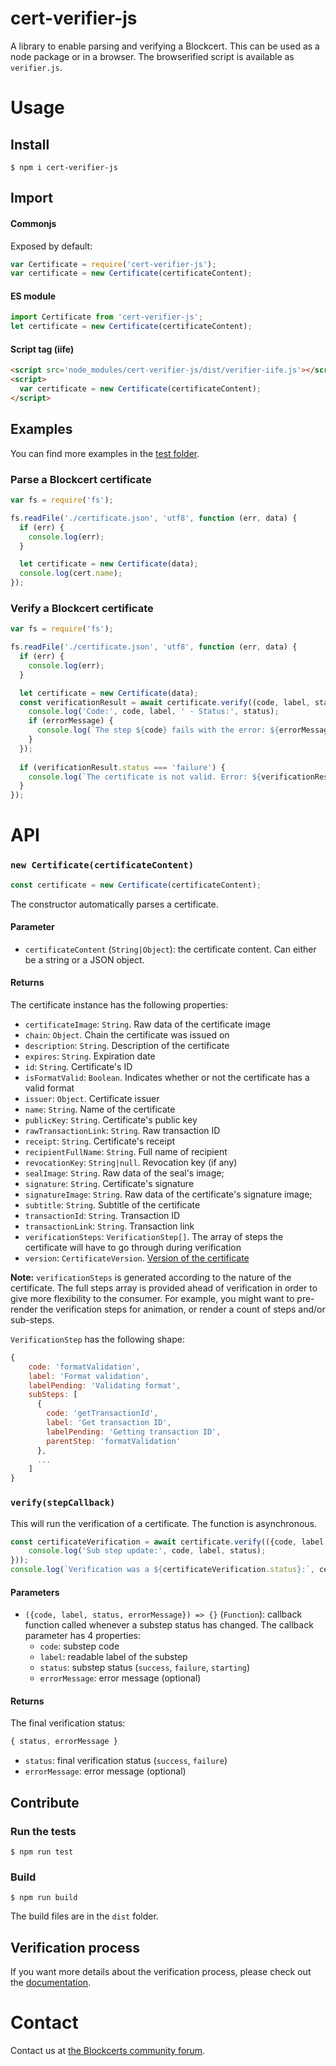 # cert-verifier-js

A library to enable parsing and verifying a Blockcert. This can be used as a node package or in a browser. The browserified script is available as `verifier.js`.

# Usage

## Install

```shell
$ npm i cert-verifier-js
```

## Import

#### Commonjs
Exposed by default:

```javascript
var Certificate = require('cert-verifier-js');
var certificate = new Certificate(certificateContent);
```

#### ES module
```javascript
import Certificate from 'cert-verifier-js';
let certificate = new Certificate(certificateContent);
```

#### Script tag (iife)
```html
<script src='node_modules/cert-verifier-js/dist/verifier-iife.js'></script>
<script>
  var certificate = new Certificate(certificateContent);
</script>
```

## Examples

You can find more examples in the [test folder](./test/e2e/).

### Parse a Blockcert certificate

```javascript
var fs = require('fs');

fs.readFile('./certificate.json', 'utf8', function (err, data) {
  if (err) {
    console.log(err);
  }

  let certificate = new Certificate(data);
  console.log(cert.name);
});
```

### Verify a Blockcert certificate

```javascript
var fs = require('fs');

fs.readFile('./certificate.json', 'utf8', function (err, data) {
  if (err) {
    console.log(err);
  }

  let certificate = new Certificate(data);
  const verificationResult = await certificate.verify((code, label, status, errorMessage) => {
    console.log('Code:', code, label, ' - Status:', status);
    if (errorMessage) {
      console.log(`The step ${code} fails with the error: ${errorMessage}`);
    }
  });
  
  if (verificationResult.status === 'failure') {
    console.log(`The certificate is not valid. Error: ${verificationResult.errorMessage}`);
  }
});
```

# API

### `new Certificate(certificateContent)`
```javascript
const certificate = new Certificate(certificateContent);
```
The constructor automatically parses a certificate.

#### Parameter
- `certificateContent` (`String|Object`): the certificate content. Can either be a string or a JSON object.

#### Returns
The certificate instance has the following properties:
- `certificateImage`: `String`. Raw data of the certificate image
- `chain`: `Object`. Chain the certificate was issued on
- `description`: `String`. Description of the certificate
- `expires`: `String`. Expiration date
- `id`: `String`. Certificate's ID
- `isFormatValid`: `Boolean`. Indicates whether or not the certificate has a valid format
- `issuer`: `Object`. Certificate issuer
- `name`: `String`. Name of the certificate
- `publicKey`: `String`. Certificate's public key
- `rawTransactionLink`: `String`. Raw transaction ID
- `receipt`: `String`. Certificate's receipt
- `recipientFullName`: `String`. Full name of recipient
- `revocationKey`: `String|null`. Revocation key (if any)
- `sealImage`: `String`. Raw data of the seal's image;
- `signature`: `String`. Certificate's signature
- `signatureImage`: `String`. Raw data of the certificate's signature image;
- `subtitle`: `String`. Subtitle of the certificate
- `transactionId`: `String`. Transaction ID
- `transactionLink`: `String`. Transaction link
- `verificationSteps`: `VerificationStep[]`. The array of steps the certificate will have to go through during verification
- `version`: `CertificateVersion`. [Version of the certificate](https://github.com/blockchain-certificates/cert-verifier-js/blob/v2-wip/config/default.js#L60)

**Note:** `verificationSteps` is generated according to the nature of the certificate. The full steps array is provided ahead of verification in order to give more flexibility to the consumer. For example, you might want to pre-render the verification steps for animation, or render a count of steps and/or sub-steps.

`VerificationStep` has the following shape:
```javascript
{
    code: 'formatValidation',
    label: 'Format validation',
    labelPending: 'Validating format',
    subSteps: [
      {
        code: 'getTransactionId',
        label: 'Get transaction ID',
        labelPending: 'Getting transaction ID',
        parentStep: 'formatValidation'
      },
      ...
    ]
}
```

### `verify(stepCallback)`
This will run the verification of a certificate. The function is asynchronous.

```javascript
const certificateVerification = await certificate.verify(({code, label, status, errorMessage}) => {
    console.log('Sub step update:', code, label, status);
}));
console.log(`Verification was a ${certificateVerification.status}:`, certificateVerification.errorMessage);
```

#### Parameters
- `({code, label, status, errorMessage}) => {}` (`Function`): callback function called whenever a substep status has changed. The callback parameter has 4 properties: 
  - `code`: substep code
  - `label`: readable label of the substep
  - `status`: substep status (`success`, `failure`, `starting`)
  - `errorMessage`: error message (optional)

#### Returns
The final verification status:
```javascript
{ status, errorMessage }
```
- `status`: final verification status (`success`, `failure`)
- `errorMessage`: error message (optional)


## Contribute

### Run the tests
```shell
$ npm run test
```

### Build
```shell
$ npm run build
```
The build files are in the `dist` folder.

## Verification process
If you want more details about the verification process, please check out the [documentation](./docs/verification-process.md). 

# Contact

Contact us at [the Blockcerts community forum](http://community.blockcerts.org/).
